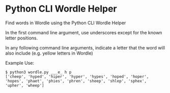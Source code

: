 # Python CLI Wordle Helper

Find words in Wordle using the Python CLI Wordle Helper

In the first command line argument, use underscores except for the known letter positions.

In any following command line arguments, indicate a letter that the word will also include (e.g. yellow letters in Wordle)

Example Use:

```
$ python3 wordle.py ___e_ h p
['cheep', 'hyped', 'hiper', 'hyper', 'hypes', 'hoped', 'hoper', 'hopes', 'phaet', 'phies', 'phren', 'sheep', 'shlep', 'sphex', 'upher', 'wheep']
```
